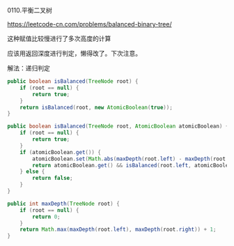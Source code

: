 0110.平衡二叉树

https://leetcode-cn.com/problems/balanced-binary-tree/

这种赋值比较慢进行了多次高度的计算

应该用返回深度进行判定，懒得改了。下次注意。



解法：递归判定

```java
public boolean isBalanced(TreeNode root) {
    if (root == null) {
        return true;
    }
    return isBalanced(root, new AtomicBoolean(true));
}

public boolean isBalanced(TreeNode root, AtomicBoolean atomicBoolean) {
    if (root == null) {
        return true;
    }
    if (atomicBoolean.get()) {
        atomicBoolean.set(Math.abs(maxDepth(root.left) - maxDepth(root.right)) < 2);
        return atomicBoolean.get() && isBalanced(root.left, atomicBoolean) && isBalanced(root.right, atomicBoolean);
    } else {
        return false;
    }
}

public int maxDepth(TreeNode root) {
    if (root == null) {
        return 0;
    }
    return Math.max(maxDepth(root.left), maxDepth(root.right)) + 1;
}
```

